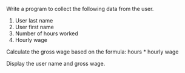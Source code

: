 Write a program to collect the following data from the user.

1. User last name
2. User first name
3. Number of hours worked
4. Hourly wage

Calculate the gross wage based on the formula: hours * hourly wage

Display the user name and gross wage.
